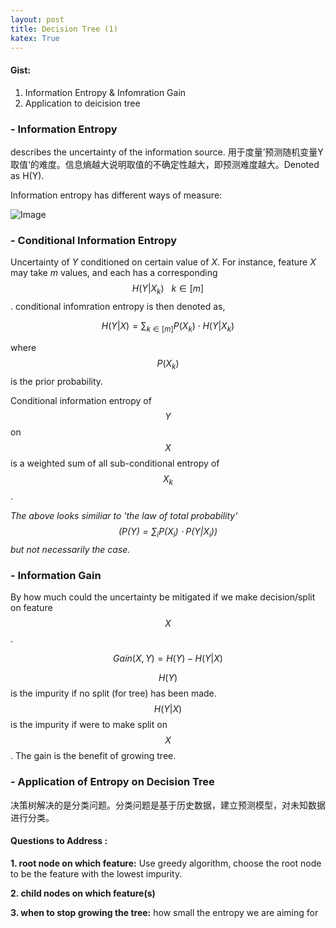 ```yaml
---
layout: post
title: Decision Tree (1)
katex: True
---
```



#### Gist:
1. Information Entropy & Infomration Gain
2. Application to deicision tree


### - Information Entropy
 describes the uncertainty of the information source. 用于度量’预测随机变量Y取值‘的难度。信息熵越大说明取值的不确定性越大，即预测难度越大。Denoted as H(Y).

Information entropy has different ways of measure:

![Image](https://pic4.zhimg.com/80/v2-d5f495bb90c50dd07e89617585c926f7.png)


### - Conditional Information Entropy
Uncertainty of $Y$ conditioned on certain value of $X$. For instance, feature $X$ may take $m$ values, and each has a corresponding $$H(Y|X_k) \ \ \ k \in [m]$$. conditional infomration entropy is then denoted as,

$$H(Y|X) = \sum_{k \in [m]}P(X_k) \cdot H(Y|X_k)$$

where $$P(X_k)$$ is the prior probability.

Conditional information entropy of $$Y$$ on $$X$$ is a weighted sum of all sub-conditional entropy of $$X_k$$.

*The above looks similiar to 'the law of total probability' $$\left(P(Y) = \sum_i P(X_i) \cdot P(Y|X_i) \right)$$ but not necessarily the case.*



### - Information Gain
By how much could the uncertainty be mitigated if we make decision/split on feature $$X$$.

$$Gain(X, Y) = H(Y) - H(Y|X)$$

$$H(Y)$$ is the impurity if no split (for tree) has been made. $$H(Y|X)$$ is the impurity if were to make split on $$X$$. The gain is the benefit of growing tree.


### - Application of Entropy on Decision Tree

决策树解决的是分类问题。分类问题是基于历史数据，建立预测模型，对未知数据进行分类。

#### Questions to Address :

**1. root node on which feature:** Use greedy algorithm, choose the root node to be the feature with the lowest impurity.

**2. child nodes on which feature(s)**

**3. when to stop growing the tree:** how small the entropy we are aiming for
